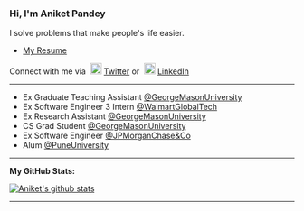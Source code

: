 ### Hi, I'm Aniket Pandey

I solve problems that make people's life easier.<br>

- [My Resume](https://aniket414.github.io/)

<!-- ![](https://visitor-badge.glitch.me/badge?page_id=aniket414.aniket414)  -->
Connect with me via &nbsp;<img width="20" src="https://www.pinclipart.com/picdir/middle/1-14041_twitter-logo-transparent-background-twitter-logo-clipart.png">&nbsp;<a href="https://www.twitter.com/Aniket414/" target="_blank">Twitter</a> or &nbsp;<img width="20" src="https://avatars3.githubusercontent.com/u/357098?s=200&v=4"> <a href="https://www.linkedin.com/in/aniket414/" target="_blank">LinkedIn</a>

<hr>

- Ex Graduate Teaching Assistant <a href="https://gmu.edu/" target="_blank">@GeorgeMasonUniversity</a><br>
- Ex Software Engineer 3 Intern <a href="https://www.walmart.com/" target="_blank">@WalmartGlobalTech</a><br>
- Ex Research Assistant <a href="https://gmu.edu/" target="_blank">@GeorgeMasonUniversity</a><br>
- CS Grad Student <a href="https://gmu.edu/" target="_blank">@GeorgeMasonUniversity</a><br>
- Ex Software Engineer <a href="https://www.jpmorganchase.com/" target="_blank">@JPMorganChase&Co</a><br>
- Alum <a href="http://unipune.ac.in/" target="_blank">@PuneUniversity</a><br>

<hr>

**My GitHub Stats:**
<!--START_SECTION:waka-->
[![Aniket's github stats](https://github-readme-stats.vercel.app/api?username=aniket414)](https://github.com/aniket414)
<!--END_SECTION:waka-->

<hr>
